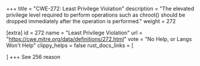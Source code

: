 +++
title = "CWE-272: Least Privilege Violation"
description	= "The elevated privilege level required to perform operations such as chroot() should be dropped immediately after the operation is performed."
weight = 272

[extra]
id = 272
name = "Least Privilege Violation"
url = "https://cwe.mitre.org/data/definitions/272.html"
vote = "No Help, or Langs Won't Help"
clippy_helps = false
rust_docs_links = [
	
]
+++
See 256 reason
